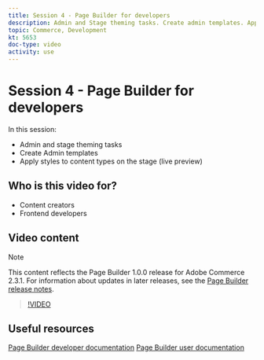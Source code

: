 ```yaml
---
title: Session 4 - Page Builder for developers
description: Admin and Stage theming tasks. Create admin templates​. Apply styles to Content Types on the Stage (Live Preview)   
topic: Commerce, Development
kt: 5653
doc-type: video
activity: use
---
```


# Session 4 - Page Builder for developers

In this session:

- Admin and stage theming tasks
- Create Admin templates​
- Apply styles to content types on the stage (live preview) 

## Who is this video for?

- Content creators
- Frontend developers

## Video content

>[!NOTE]
>
>This content reflects the Page Builder 1.0.0 release for Adobe Commerce 2.3.1. For information about updates in later releases, see the [Page Builder release notes](https://devdocs.magento.com/page-builder/docs/release-notes.html).

>[!VIDEO](https://video.tv.adobe.com/v/35712?quality=12&learn=on)

## Useful resources

[Page Builder developer documentation](https://devdocs.magento.com/page-builder/docs/index.html)
[Page Builder user documentation](https://docs.magento.com/user-guide/cms/page-builder.html)
